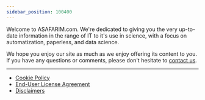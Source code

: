 ```yaml
---
sidebar_position: 100400
---
```


Welcome to ASAFARIM.com. We're dedicated to giving you the very up-to-date information in the range of IT to it's use in science, with a focus on automatization, paperless, and data science.

We hope you enjoy our site as much as we enjoy offering its content to you. If you have any questions or comments, please don't hesitate to [contact us](ContactUs).

---

- [Cookie Policy](cookies_en)
- [End-User License Agreement](eula)
- [Disclaimers](disclaimers)

